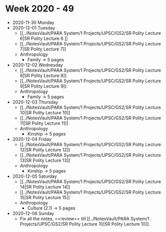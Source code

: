 # Week 2020 - 49
- 2020-11-30 Monday
- 2020-12-01 Tuesday
	- [[../NotesVault/PARA System/1 Projects/UPSC/GS2/SR Polity Lecture 6|SR Polity Lecture 6 ]]
	- [[../NotesVault/PARA System/1 Projects/UPSC/GS2/SR Polity Lecture 7|SR Polity Lecture 7]]
	- Anthropology
		- Family -> 5 pages
- 2020-12-02 Wednesday
	-  [[../NotesVault/PARA System/1 Projects/UPSC/GS2/SR Polity Lecture 8|SR Polity Lecture 8]]
	-   [[../NotesVault/PARA System/1 Projects/UPSC/GS2/SR Polity Lecture 9|SR Polity Lecture 9]]
	- Anthropology
		- Family -> 5 pages
- 2020-12-03 Thursday
	-  [[../NotesVault/PARA System/1 Projects/UPSC/GS2/SR Polity Lecture 10|SR Polity Lecture 10]]
	-   [[../NotesVault/PARA System/1 Projects/UPSC/GS2/SR Polity Lecture 11|SR Polity Lecture 11]]
	-   Anthropology
		- Kinship -> 5 pages
- 2020-12-04 Friday
	-  [[../NotesVault/PARA System/1 Projects/UPSC/GS2/SR Polity Lecture 12|SR Polity Lecture 12]]
	-   [[../NotesVault/PARA System/1 Projects/UPSC/GS2/SR Polity Lecture 13|SR Polity Lecture 13]]
	-   Anthropology
		- Kinship -> 5 pages
- 2020-12-05 Saturday
	-  [[../NotesVault/PARA System/1 Projects/UPSC/GS2/SR Polity Lecture 14|SR Polity Lecture 14]]
	-   [[../NotesVault/PARA System/1 Projects/UPSC/GS2/SR Polity Lecture 15|SR Polity Lecture 15]]
	-   Anthropology
		- Culture (2.1) -> 5 pages
- 2020-12-06 Sunday
	- Fix all the notes, ==review== till [[../NotesVault/PARA System/1 Projects/UPSC/GS2/SR Polity Lecture 10|SR Polity Lecture 10]].